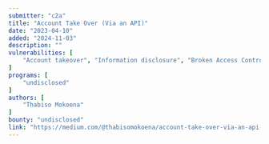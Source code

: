 ```yaml
---
submitter: "c2a"
title: "Account Take Over (Via an API)"
date: "2023-04-10"
added: "2024-11-03"
description: ""
vulnerabilities: [
    "Account takeover", "Information disclosure", "Broken Access Control", "Cryptographic issues"
]
programs: [
    "undisclosed"
]
authors: [
    "Thabiso Mokoena"
]
bounty: "undisclosed"
link: "https://medium.com/@thabisomokoena/account-take-over-via-an-api-2eea4fe49532"
---
```




